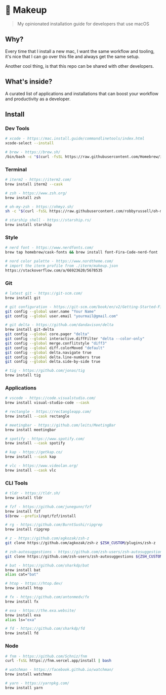 # 💄 Makeup

> My opinionated installation guide for developers that use macOS

## Why?

Every time that I install a new mac, I want the same workflow and tooling, it's nice that I can go over this file and always get the same setup.

Another cool thing, is that this repo can be shared with other developers.

## What's inside?

A curated list of applications and installations that can boost your workflow and productivity as a developer.

## Install

### Dev Tools

```sh
# xcode - https://mac.install.guide/commandlinetools/index.html
xcode-select --install

# brew - https://brew.sh/
/bin/bash -c "$(curl -fsSL https://raw.githubusercontent.com/Homebrew/install/HEAD/install.sh)"
```

### Terminal

```sh
# iterm2 - https://iterm2.com/
brew install iterm2 --cask

# zsh - https://www.zsh.org/
brew install zsh

# oh-my-zsh - https://ohmyz.sh/
sh -c "$(curl -fsSL https://raw.githubusercontent.com/robbyrussell/oh-my-zsh/master/tools/install.sh)"

# starship shell - https://starship.rs/
brew install starship
```

### Style

```sh
# nerd font - https://www.nerdfonts.com/
brew tap homebrew/cask-fonts && brew install font-Fira-Code-nerd-font

# nord color palette - https://www.nordtheme.com/
# import the iterm profile from ./iterm/makeup.json
https://stackoverflow.com/a/66923620/5678535
```

### Git

```sh
# latest git - https://git-scm.com/
brew install git

# git configuration - https://git-scm.com/book/en/v2/Getting-Started-First-Time-Git-Setup
git config --global user.name "Your Name"
git config --global user.email "yourmail@gmail.com"

# git delta - https://github.com/dandavison/delta
brew install git-delta
git config --global core.pager "delta"
git config --global interactive.diffFilter "delta --color-only"
git config --global merge.conflitstyle "diff3"
git config --global diff.colorMoved "default"
git config --global delta.navigate true
git config --global delta.line-numbers true
git config --global delta.side-by-side true

# tig - https://github.com/jonas/tig
brew install tig
```

### Applications

```sh
# vscode - https://code.visualstudio.com/
brew install visual-studio-code --cask

# rectangle - https://rectangleapp.com/
brew install --cask rectangle

# meetingbar - https://github.com/leits/MeetingBar
brew install meetingbar

# spotify - https://www.spotify.com/
brew install --cask spotify

# kap - https://getkap.co/
brew install --cask kap

# vlc - https://www.videolan.org/
brew install --cask vlc
```

### CLI Tools

```sh
# tldr - https://tldr.sh/
brew install tldr

# fzf - https://github.com/junegunn/fzf
brew install fzf
$(brew --prefix)/opt/fzf/install

# rg - https://github.com/BurntSushi/ripgrep
brew install ripgrep

# z - https://github.com/agkozak/zsh-z
git clone https://github.com/agkozak/zsh-z $ZSH_CUSTOM/plugins/zsh-z

# zsh-autosuggestions - https://github.com/zsh-users/zsh-autosuggestions
git clone https://github.com/zsh-users/zsh-autosuggestions ${ZSH_CUSTOM:-~/.oh-my-zsh/custom}/plugins/zsh-autosuggestions

# bat - https://github.com/sharkdp/bat
brew install bat
alias cat="bat"

# htop - https://htop.dev/
brew install htop

# fx - https://github.com/antonmedv/fx
brew install fx

# exa - https://the.exa.website/
brew install exa
alias ls="exa"

# fd - https://github.com/sharkdp/fd
brew install fd

```

### Node

```sh
# fnm - https://github.com/Schniz/fnm
curl -fsSL https://fnm.vercel.app/install | bash

# watchman - https://facebook.github.io/watchman/
brew install watchman

# yarn - https://yarnpkg.com/
brew install yarn
```
